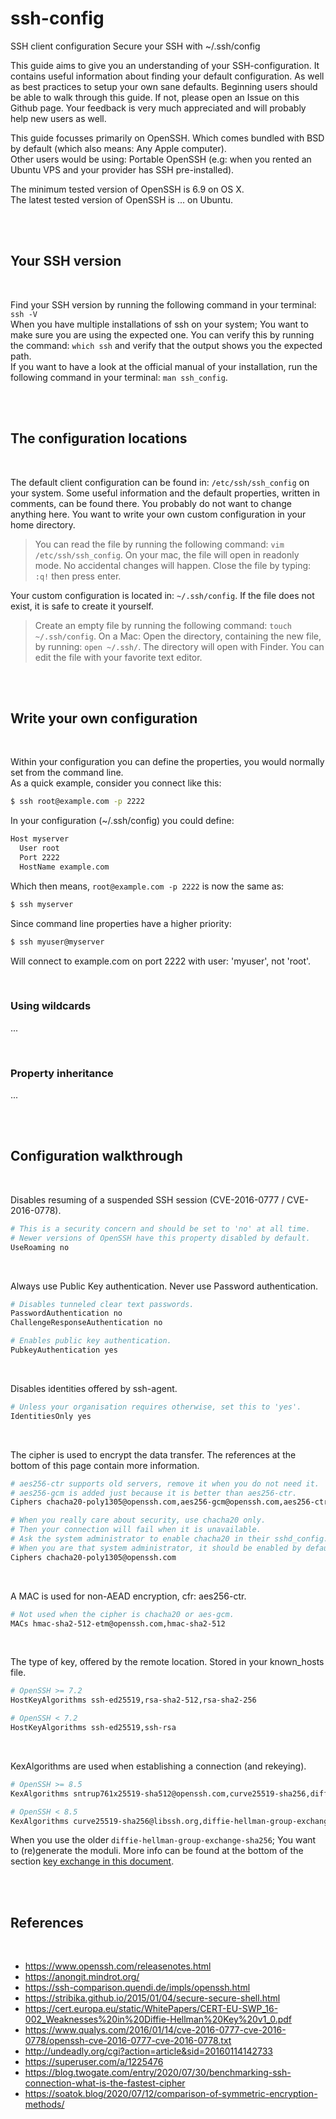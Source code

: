 # ssh-config
SSH client configuration
Secure your SSH with ~/.ssh/config

This guide aims to give you an understanding of your SSH-configuration. It contains useful information about finding your default configuration. As well as best practices to setup your own sane defaults. Beginning users should be able to walk through this guide. If not, please open an Issue on this Github page. Your feedback is very much appreciated and will probably help new users as well.

This guide focusses primarily on OpenSSH. Which comes bundled with BSD by default (which also means: Any Apple computer).
<br> Other users would be using: Portable OpenSSH (e.g: when you rented an Ubuntu VPS and your provider has SSH pre-installed).

The minimum tested version of OpenSSH is 6.9 on OS X.
<br> The latest tested version of OpenSSH is ... on Ubuntu.

<br>
<br>

## Your SSH version

<br>

Find your SSH version by running the following command in your terminal: `ssh -V`
<br> When you have multiple installations of ssh on your system; You want to make sure you are using the expected one. You can verify this by running the command: `which ssh` and verify that the output shows you the expected path.
<br> If you want to have a look at the official manual of your installation, run the following command in your terminal: `man ssh_config`.

<br>
<br>

## The configuration locations

<br>

The default client configuration can be found in: `/etc/ssh/ssh_config` on your system. Some useful information and the default properties, written in comments, can be found there. You probably do not want to change anything here. You want to write your own custom configuration in your home directory.

> You can read the file by running the following command: `vim /etc/ssh/ssh_config`.
> On your mac, the file will open in readonly mode. No accidental changes will happen. Close the file by typing: `:q!` then press enter.

Your custom configuration is located in: `~/.ssh/config`. If the file does not exist, it is safe to create it yourself.

> Create an empty file by running the following command: `touch ~/.ssh/config`.
> On a Mac: Open the directory, containing the new file, by running: `open ~/.ssh/`. The directory will open with Finder.
> You can edit the file with your favorite text editor.

<br>
<br>

## Write your own configuration

<br>

Within your configuration you can define the properties, you would normally set from the command line.
<br> As a quick example, consider you connect like this:
```bash
$ ssh root@example.com -p 2222 
```
In your configuration (~/.ssh/config) you could define:
```bash
Host myserver
  User root
  Port 2222
  HostName example.com
```
Which then means, `root@example.com -p 2222` is now the same as:
```bash
$ ssh myserver
```
Since command line properties have a higher priority:
```bash
$ ssh myuser@myserver
```
Will connect to example.com on port 2222 with user: 'myuser', not 'root'.

<br>

### Using wildcards

...

<br>

### Property inheritance

...

<br>
<br>

## Configuration walkthrough

<br>

Disables resuming of a suspended SSH session (CVE-2016-0777 / CVE-2016-0778).
```bash
# This is a security concern and should be set to 'no' at all time.
# Newer versions of OpenSSH have this property disabled by default.
UseRoaming no
```

<br>

Always use Public Key authentication. Never use Password authentication.
```bash
# Disables tunneled clear text passwords.
PasswordAuthentication no
ChallengeResponseAuthentication no

# Enables public key authentication.
PubkeyAuthentication yes
```

<br>

Disables identities offered by ssh-agent.
```bash
# Unless your organisation requires otherwise, set this to 'yes'.
IdentitiesOnly yes
```

<br>

The cipher is used to encrypt the data transfer. The references at the bottom of this page contain more information.
```bash
# aes256-ctr supports old servers, remove it when you do not need it.
# aes256-gcm is added just because it is better than aes256-ctr.
Ciphers chacha20-poly1305@openssh.com,aes256-gcm@openssh.com,aes256-ctr

# When you really care about security, use chacha20 only.
# Then your connection will fail when it is unavailable.
# Ask the system administrator to enable chacha20 in their sshd_config.
# When you are that system administrator, it should be enabled by default.
Ciphers chacha20-poly1305@openssh.com
```

<br>

A MAC is used for non-AEAD encryption, cfr: aes256-ctr.
```bash
# Not used when the cipher is chacha20 or aes-gcm.
MACs hmac-sha2-512-etm@openssh.com,hmac-sha2-512
```

<br>

The type of key, offered by the remote location. Stored in your known_hosts file.
```bash
# OpenSSH >= 7.2
HostKeyAlgorithms ssh-ed25519,rsa-sha2-512,rsa-sha2-256

# OpenSSH < 7.2
HostKeyAlgorithms ssh-ed25519,ssh-rsa
```

<br>

KexAlgorithms are used when establishing a connection (and rekeying).
```bash
# OpenSSH >= 8.5
KexAlgorithms sntrup761x25519-sha512@openssh.com,curve25519-sha256,diffie-hellman-group-exchange-sha256

# OpenSSH < 8.5
KexAlgorithms curve25519-sha256@libssh.org,diffie-hellman-group-exchange-sha256
```
When you use the older `diffie-hellman-group-exchange-sha256`; You want to (re)generate the moduli. More info can be found at the bottom of the section [key exchange in this document](https://stribika.github.io/2015/01/04/secure-secure-shell.html#key-exchange).

<br>
<br>

## References

<br>

- https://www.openssh.com/releasenotes.html
- https://anongit.mindrot.org/
- https://ssh-comparison.quendi.de/impls/openssh.html
- https://stribika.github.io/2015/01/04/secure-secure-shell.html
- https://cert.europa.eu/static/WhitePapers/CERT-EU-SWP_16-002_Weaknesses%20in%20Diffie-Hellman%20Key%20v1_0.pdf
- https://www.qualys.com/2016/01/14/cve-2016-0777-cve-2016-0778/openssh-cve-2016-0777-cve-2016-0778.txt
- http://undeadly.org/cgi?action=article&sid=20160114142733
- https://superuser.com/a/1225476
- https://blog.twogate.com/entry/2020/07/30/benchmarking-ssh-connection-what-is-the-fastest-cipher
- https://soatok.blog/2020/07/12/comparison-of-symmetric-encryption-methods/
